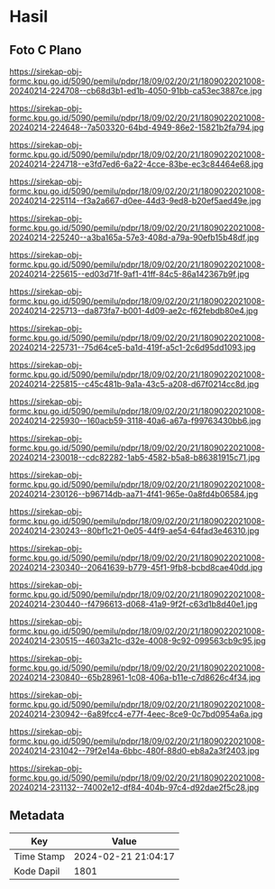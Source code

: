 # Hasil

## Foto C Plano

https://sirekap-obj-formc.kpu.go.id/5090/pemilu/pdpr/18/09/02/20/21/1809022021008-20240214-224708--cb68d3b1-ed1b-4050-91bb-ca53ec3887ce.jpg

https://sirekap-obj-formc.kpu.go.id/5090/pemilu/pdpr/18/09/02/20/21/1809022021008-20240214-224648--7a503320-64bd-4949-86e2-15821b2fa794.jpg

https://sirekap-obj-formc.kpu.go.id/5090/pemilu/pdpr/18/09/02/20/21/1809022021008-20240214-224718--e3fd7ed6-6a22-4cce-83be-ec3c84464e68.jpg

https://sirekap-obj-formc.kpu.go.id/5090/pemilu/pdpr/18/09/02/20/21/1809022021008-20240214-225114--f3a2a667-d0ee-44d3-9ed8-b20ef5aed49e.jpg

https://sirekap-obj-formc.kpu.go.id/5090/pemilu/pdpr/18/09/02/20/21/1809022021008-20240214-225240--a3ba165a-57e3-408d-a79a-90efb15b48df.jpg

https://sirekap-obj-formc.kpu.go.id/5090/pemilu/pdpr/18/09/02/20/21/1809022021008-20240214-225615--ed03d71f-9af1-41ff-84c5-86a142367b9f.jpg

https://sirekap-obj-formc.kpu.go.id/5090/pemilu/pdpr/18/09/02/20/21/1809022021008-20240214-225713--da873fa7-b001-4d09-ae2c-f62febdb80e4.jpg

https://sirekap-obj-formc.kpu.go.id/5090/pemilu/pdpr/18/09/02/20/21/1809022021008-20240214-225731--75d64ce5-ba1d-419f-a5c1-2c6d95dd1093.jpg

https://sirekap-obj-formc.kpu.go.id/5090/pemilu/pdpr/18/09/02/20/21/1809022021008-20240214-225815--c45c481b-9a1a-43c5-a208-d67f0214cc8d.jpg

https://sirekap-obj-formc.kpu.go.id/5090/pemilu/pdpr/18/09/02/20/21/1809022021008-20240214-225930--160acb59-3118-40a6-a67a-f99763430bb6.jpg

https://sirekap-obj-formc.kpu.go.id/5090/pemilu/pdpr/18/09/02/20/21/1809022021008-20240214-230018--cdc82282-1ab5-4582-b5a8-b86381915c71.jpg

https://sirekap-obj-formc.kpu.go.id/5090/pemilu/pdpr/18/09/02/20/21/1809022021008-20240214-230126--b96714db-aa71-4f41-965e-0a8fd4b06584.jpg

https://sirekap-obj-formc.kpu.go.id/5090/pemilu/pdpr/18/09/02/20/21/1809022021008-20240214-230243--80bf1c21-0e05-44f9-ae54-64fad3e46310.jpg

https://sirekap-obj-formc.kpu.go.id/5090/pemilu/pdpr/18/09/02/20/21/1809022021008-20240214-230340--20641639-b779-45f1-9fb8-bcbd8cae40dd.jpg

https://sirekap-obj-formc.kpu.go.id/5090/pemilu/pdpr/18/09/02/20/21/1809022021008-20240214-230440--f4796613-d068-41a9-9f2f-c63d1b8d40e1.jpg

https://sirekap-obj-formc.kpu.go.id/5090/pemilu/pdpr/18/09/02/20/21/1809022021008-20240214-230515--4603a21c-d32e-4008-9c92-099563cb9c95.jpg

https://sirekap-obj-formc.kpu.go.id/5090/pemilu/pdpr/18/09/02/20/21/1809022021008-20240214-230840--65b28961-1c08-406a-b11e-c7d8626c4f34.jpg

https://sirekap-obj-formc.kpu.go.id/5090/pemilu/pdpr/18/09/02/20/21/1809022021008-20240214-230942--6a89fcc4-e77f-4eec-8ce9-0c7bd0954a6a.jpg

https://sirekap-obj-formc.kpu.go.id/5090/pemilu/pdpr/18/09/02/20/21/1809022021008-20240214-231042--79f2e14a-6bbc-480f-88d0-eb8a2a3f2403.jpg

https://sirekap-obj-formc.kpu.go.id/5090/pemilu/pdpr/18/09/02/20/21/1809022021008-20240214-231132--74002e12-df84-404b-97c4-d92dae2f5c28.jpg


## Metadata

| Key        | Value               |
| ---------- | ------------------- |
| Time Stamp | 2024-02-21 21:04:17 |
| Kode Dapil | 1801                |



